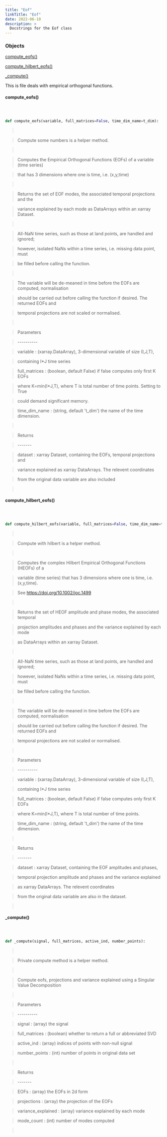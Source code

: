 ---
title: "Eof"
linkTitle: "Eof"
date: 2022-06-10
description: >
  Docstrings for the Eof class
---


### Objects

[compute_eofs()](#compute_eofs)<br />
[compute_hilbert_eofs()](#compute_hilbert_eofs)<br />
[_compute()](#_compute)<br />

This is file deals with empirical orthogonal functions.
#### compute_eofs()
```python

def compute_eofs(variable, full_matrices=False, time_dim_name=t_dim):
```
> <br />
> Compute some numbers is a helper method.<br />
> <br />
> Computes the Empirical Orthogonal Functions (EOFs) of a variable (time series)<br />
> that has 3 dimensions where one is time, i.e. (x,y,time)<br />
> <br />
> Returns the set of EOF modes, the associated temporal projections and the<br />
> variance explained by each mode as DataArrays within an xarray Dataset.<br />
> <br />
> All-NaN time series, such as those at land points, are handled and ignored;<br />
> however, isolated NaNs within a time series, i.e. missing data point, must<br />
> be filled before calling the function.<br />
> <br />
> The variable will be de-meaned in time before the EOFs are computed, normalisation<br />
> should be carried out before calling the function if desired. The returned EOFs and<br />
> temporal projections are not scaled or normalised.<br />
> <br />
> Parameters<br />
> ----------<br />
> variable : (xarray.DataArray), 3-dimensional variable of size (I,J,T),<br />
> containing I*J time series<br />
> full_matrices : (boolean, default False) if false computes only first K EOFs<br />
> where K=min(I*J,T), where T is total number of time points. Setting to True<br />
> could demand significant memory.<br />
> time_dim_name : (string, default 't_dim') the name of the time dimension.<br />
> <br />
> Returns<br />
> -------<br />
> dataset : xarray Dataset, containing the EOFs, temporal projections and<br />
> variance explained as xarray DataArrays. The relevent coordinates<br />
> from the original data variable are also included<br />
> <br />
#### compute_hilbert_eofs()
```python

def compute_hilbert_eofs(variable, full_matrices=False, time_dim_name=t_dim):
```
> <br />
> Compute with hilbert is a helper method.<br />
> <br />
> Computes the complex Hilbert Empirical Orthogonal Functions (HEOFs) of a<br />
> variable (time series) that has 3 dimensions where one is time, i.e. (x,y,time).<br />
> See https://doi.org/10.1002/joc.1499<br />
> <br />
> Returns the set of HEOF amplitude and phase modes, the associated temporal<br />
> projection amplitudes and phases and the variance explained by each mode<br />
> as DataArrays within an xarray Dataset.<br />
> <br />
> All-NaN time series, such as those at land points, are handled and ignored;<br />
> however, isolated NaNs within a time series, i.e. missing data point, must<br />
> be filled before calling the function.<br />
> <br />
> The variable will be de-meaned in time before the EOFs are computed, normalisation<br />
> should be carried out before calling the function if desired. The returned EOFs and<br />
> temporal projections are not scaled or normalised.<br />
> <br />
> Parameters<br />
> ----------<br />
> variable : (xarray.DataArray), 3-dimensional variable of size (I,J,T),<br />
> containing I*J time series<br />
> full_matrices : (boolean, default False) if false computes only first K EOFs<br />
> where K=min(I*J,T), where T is total number of time points.<br />
> time_dim_name : (string, default 't_dim') the name of the time dimension.<br />
> <br />
> Returns<br />
> -------<br />
> dataset : xarray Dataset, containing the EOF amplitudes and phases,<br />
> temporal projection amplitude and phases and the variance explained<br />
> as xarray DataArrays. The relevent coordinates<br />
> from the original data variable are also in the dataset.<br />
> <br />
#### _compute()
```python

def _compute(signal, full_matrices, active_ind, number_points):
```
> <br />
> Private compute method is a helper method.<br />
> <br />
> Compute eofs, projections and variance explained using a Singular Value Decomposition<br />
> <br />
> Parameters<br />
> ----------<br />
> signal : (array) the signal<br />
> full_matrices : (boolean) whether to return a full or abbreviated SVD<br />
> active_ind : (array) indices of points with non-null signal<br />
> number_points : (int) number of points in original data set<br />
> <br />
> Returns<br />
> -------<br />
> EOFs : (array) the EOFs in 2d form<br />
> projections : (array) the projection of the EOFs<br />
> variance_explained : (array) variance explained by each mode<br />
> mode_count : (int) number of modes computed<br />
> <br />
